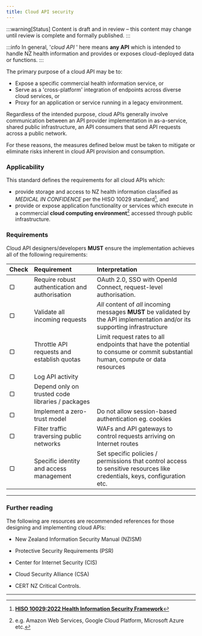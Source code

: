 ```yaml
---
title: Cloud API security
---
```


:::warning[Status]
Content is draft and in review – this content may change until review is complete and formally published.
:::

:::info
In general, '*cloud API* ' here means **any API** which is intended to handle NZ health information and provides or exposes cloud-deployed data or functions.
:::

The primary purpose of a cloud API may be to:

- Expose a specific commercial health information service, or
- Serve as a 'cross-platform' integration of endpoints across diverse cloud services, or
- Proxy for an application or service running in a legacy environment.

Regardless of the intended purpose, cloud APIs generally involve communication between an API provider implementation in as-a-service, shared public infrastructure, an API consumers that send API requests across a public network.

For these reasons, the measures defined below must be taken to mitigate or eliminate risks inherent in cloud API provision and consumption.

### Applicability

This standard defines the requirements for all cloud APIs which:

- provide storage and access to NZ health information classified as *MEDICAL IN CONFIDENCE* per the HISO 10029 standard[^1], and
- provide or expose application functionality or services which execute in a commercial **cloud computing environment**[^2] accessed through public infrastructure.

### Requirements

Cloud API designers/developers **MUST** ensure the implementation achieves all of the following requirements:

| Check | Requirement                                         | Interpretation                            |
| :---  | :-------------------------------------------------- | :---------------------------------------------------------------------------------------------------------------- |
|   ▢   | Require robust authentication and authorisation     | OAuth 2.0, SSO with OpenId Connect, request-level authorisation. |
|   ▢   | Validate all incoming requests                      | *All* content of *all* incoming messages **MUST** be validated by the API implementation and/or its supporting infrastructure |
|   ▢   | Throttle API requests and establish quotas          | Limit request rates to all endpoints that have the potential to consume or commit substantial human, compute or data resources |
|   ▢   | Log API activity                                    |  |
|   ▢   | Depend only on trusted code libraries / packages    |  |
|   ▢   | Implement a zero-trust model                        | Do not allow session-based authentication eg. cookies           |
|   ▢   | Filter traffic traversing public networks           | WAFs and API gateways to control requests arriving on Internet routes   |
|   ▢   | Specific identity and access management             | Set specific policies / permissions that control access to sensitive resources like credentials, keys, configuration etc. |

***

### Further reading

The following are resources are recommended references for those designing and implementing cloud APIs:

- New Zealand Information Security Manual (NZISM)

- Protective Security Requirements (PSR)

- Center for Internet Security (CIS)

- Cloud Security Alliance (CSA)

- CERT NZ Critical Controls.

***

[^1]: [**HISO 10029:2022 Health Information Security Framework**](https://consult.health.govt.nz/hiso/health-information-security-framework-update)

[^2]: e.g. Amazon Web Services, Google Cloud Platform, Microsoft Azure etc.
